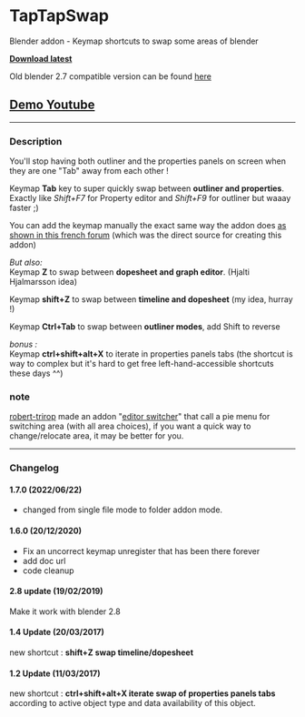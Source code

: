 # TapTapSwap
Blender addon - Keymap shortcuts to swap some areas of blender

**[Download latest](https://raw.githubusercontent.com/Pullusb/TapTapSwap/master/TapTapSwap.py)**

Old blender 2.7 compatible version can be found [here](https://github.com/Pullusb/SB_blender_addons_old_2_7)

## [Demo Youtube](https://www.youtube.com/watch?v=43v5kxFkcZk)

---

### Description  

You'll stop having both outliner and the properties panels on screen when they are one "Tab" away from each other !  

Keymap **Tab** key to super quickly swap between **outliner and properties**.  
Exactly like *Shift+F7* for Property editor and *Shift+F9* for outliner but waaay faster ;)  

You can add the keymap manually the exact same way the addon does [as shown in this french forum](http://blenderlounge.fr/forum/viewtopic.php?f=5&t=1446&start=45) (which was the direct source for creating this addon)  

*But also:*  
Keymap **Z** to swap between **dopesheet and graph editor**. (Hjalti Hjalmarsson idea) 

Keymap **shift+Z** to swap between **timeline and dopesheet** (my idea, hurray !)

Keymap **Ctrl+Tab** to swap between **outliner modes**, add Shift to reverse

*bonus :*  
Keymap **ctrl+shift+alt+X** to iterate in properties panels tabs (the shortcut is way to complex but it's hard to get free left-hand-accessible shortcuts these days ^^)
  
### note
[robert-trirop](https://github.com/robert-trirop) made an addon "[editor switcher](https://github.com/robert-trirop/editor_switcher)" that call a pie menu for switching area (with all area choices), if you want a quick way to change/relocate area, it may be better for you.

---
### Changelog

#### 1.7.0 (2022/06/22)

- changed from single file mode to folder addon mode.

#### 1.6.0 (20/12/2020)

- Fix an uncorrect keymap unregister that has been there forever
- add doc url
- code cleanup

#### 2.8 update (19/02/2019)
Make it work with blender 2.8 

#### 1.4 Update (20/03/2017)
new shortcut :
**shift+Z swap timeline/dopesheet**

#### 1.2 Update (11/03/2017)
new shortcut :
**ctrl+shift+alt+X iterate swap of properties panels tabs** according to active object type and data availability of this object.
